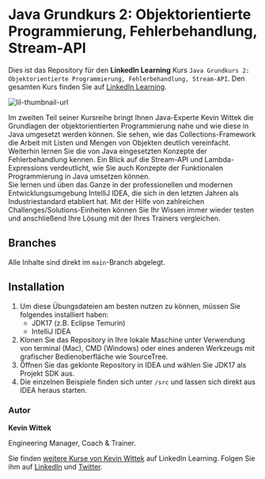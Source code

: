 # Java Grundkurs 2: Objektorientierte Programmierung, Fehlerbehandlung, Stream-API

Dies ist das Repository für den **LinkedIn Learning** Kurs `Java Grundkurs 2: Objektorientierte Programmierung, Fehlerbehandlung, Stream-API`. Den gesamten Kurs finden Sie auf [LinkedIn Learning][lil-course-url].

![lil-thumbnail-url] 

Im zweiten Teil seiner Kursreihe bringt Ihnen Java-Experte Kevin Wittek die Grundlagen der objektorientierten Programmierung nahe und wie diese in Java umgesetzt werden können. Sie sehen, wie das Collections-Framework die Arbeit mit Listen und Mengen von Objekten deutlich vereinfacht. Weiterhin lernen Sie die von Java eingesetzten Konzepte der Fehlerbehandlung kennen. Ein Blick auf die Stream-API und Lambda-Expressions verdeutlicht, wie Sie auch Konzepte  der Funktionalen Programmierung in Java umsetzen können.<br>
Sie lernen und üben das Ganze in der professionellen und modernen Entwicklungsumgebung IntelliJ IDEA, die sich in den letzten Jahren als Industriestandard etabliert hat. Mit der Hilfe von zahlreichen Challenges/Solutions-Einheiten können Sie Ihr Wissen immer wieder testen und anschließend Ihre Lösung mit der Ihres Trainers vergleichen.

## Branches

Alle Inhalte sind direkt im `main`-Branch abgelegt.

## Installation

1. Um diese Übungsdateien am besten nutzen zu können, müssen Sie folgendes installiert haben:
   - JDK17 (z.B. Eclipse Temurin)
   - IntelliJ IDEA
2. Klonen Sie das Repository in Ihre lokale Maschine unter Verwendung von terminal (Mac), CMD (Windows) oder eines anderen Werkzeugs mit grafischer Bedienoberfläche wie SourceTree.
3. Öffnen Sie das geklonte Repository in IDEA und wählen Sie JDK17 als Projekt SDK aus.
4. Die einzelnen Beispiele finden sich unter `/src` und lassen sich direkt aus IDEA heraus starten.

### Autor

**Kevin Wittek**

Engineering Manager, Coach & Trainer.

Sie finden [weitere Kurse von Kevin Wittek](https://www.linkedin.com/learning/instructors/kevin-wittek) auf LinkedIn Learning. Folgen Sie ihm auf [LinkedIn](https://www.linkedin.com/in/kevin-wittek?trk=lil_instructor) und [Twitter](https://twitter.com/kiview).

[0]: # (Replace these placeholder URLs with actual course URLs)
[lil-course-url]: https://www.linkedin.com/learning/java-grundkurs-1-sprachkonzepte-und-programmiergrundlagen
[lil-thumbnail-url]: https://media.licdn.com/dms/image/C4E0DAQFNvmzVb_5TnQ/learning-public-crop_675_1200/0/1677229321851?e=2147483647&v=beta&t=XrpinCO349m-Vl9tDNNXBd21zMVqv9kERfCtuwZipDI
